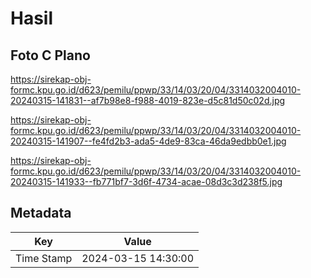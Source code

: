 # Hasil

## Foto C Plano

https://sirekap-obj-formc.kpu.go.id/d623/pemilu/ppwp/33/14/03/20/04/3314032004010-20240315-141831--af7b98e8-f988-4019-823e-d5c81d50c02d.jpg

https://sirekap-obj-formc.kpu.go.id/d623/pemilu/ppwp/33/14/03/20/04/3314032004010-20240315-141907--fe4fd2b3-ada5-4de9-83ca-46da9edbb0e1.jpg

https://sirekap-obj-formc.kpu.go.id/d623/pemilu/ppwp/33/14/03/20/04/3314032004010-20240315-141933--fb771bf7-3d6f-4734-acae-08d3c3d238f5.jpg


## Metadata

| Key        | Value               |
| ---------- | ------------------- |
| Time Stamp | 2024-03-15 14:30:00 |



